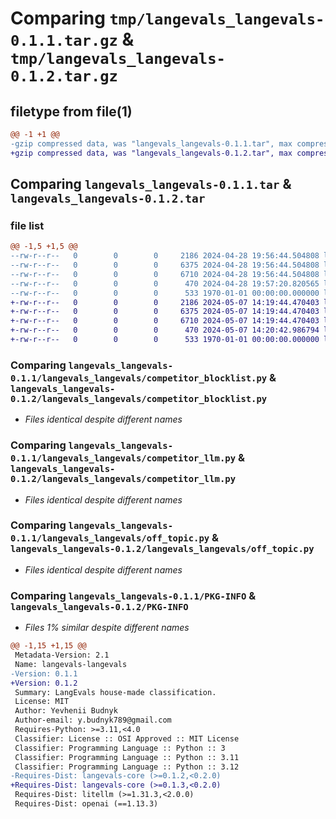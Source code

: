 # Comparing `tmp/langevals_langevals-0.1.1.tar.gz` & `tmp/langevals_langevals-0.1.2.tar.gz`

## filetype from file(1)

```diff
@@ -1 +1 @@
-gzip compressed data, was "langevals_langevals-0.1.1.tar", max compression
+gzip compressed data, was "langevals_langevals-0.1.2.tar", max compression
```

## Comparing `langevals_langevals-0.1.1.tar` & `langevals_langevals-0.1.2.tar`

### file list

```diff
@@ -1,5 +1,5 @@
--rw-r--r--   0        0        0     2186 2024-04-28 19:56:44.504808 langevals_langevals-0.1.1/langevals_langevals/competitor_blocklist.py
--rw-r--r--   0        0        0     6375 2024-04-28 19:56:44.504808 langevals_langevals-0.1.1/langevals_langevals/competitor_llm.py
--rw-r--r--   0        0        0     6710 2024-04-28 19:56:44.504808 langevals_langevals-0.1.1/langevals_langevals/off_topic.py
--rw-r--r--   0        0        0      470 2024-04-28 19:57:20.820565 langevals_langevals-0.1.1/pyproject.toml
--rw-r--r--   0        0        0      533 1970-01-01 00:00:00.000000 langevals_langevals-0.1.1/PKG-INFO
+-rw-r--r--   0        0        0     2186 2024-05-07 14:19:44.470403 langevals_langevals-0.1.2/langevals_langevals/competitor_blocklist.py
+-rw-r--r--   0        0        0     6375 2024-05-07 14:19:44.470403 langevals_langevals-0.1.2/langevals_langevals/competitor_llm.py
+-rw-r--r--   0        0        0     6710 2024-05-07 14:19:44.470403 langevals_langevals-0.1.2/langevals_langevals/off_topic.py
+-rw-r--r--   0        0        0      470 2024-05-07 14:20:42.986794 langevals_langevals-0.1.2/pyproject.toml
+-rw-r--r--   0        0        0      533 1970-01-01 00:00:00.000000 langevals_langevals-0.1.2/PKG-INFO
```

### Comparing `langevals_langevals-0.1.1/langevals_langevals/competitor_blocklist.py` & `langevals_langevals-0.1.2/langevals_langevals/competitor_blocklist.py`

 * *Files identical despite different names*

### Comparing `langevals_langevals-0.1.1/langevals_langevals/competitor_llm.py` & `langevals_langevals-0.1.2/langevals_langevals/competitor_llm.py`

 * *Files identical despite different names*

### Comparing `langevals_langevals-0.1.1/langevals_langevals/off_topic.py` & `langevals_langevals-0.1.2/langevals_langevals/off_topic.py`

 * *Files identical despite different names*

### Comparing `langevals_langevals-0.1.1/PKG-INFO` & `langevals_langevals-0.1.2/PKG-INFO`

 * *Files 1% similar despite different names*

```diff
@@ -1,15 +1,15 @@
 Metadata-Version: 2.1
 Name: langevals-langevals
-Version: 0.1.1
+Version: 0.1.2
 Summary: LangEvals house-made classification.
 License: MIT
 Author: Yevhenii Budnyk
 Author-email: y.budnyk789@gmail.com
 Requires-Python: >=3.11,<4.0
 Classifier: License :: OSI Approved :: MIT License
 Classifier: Programming Language :: Python :: 3
 Classifier: Programming Language :: Python :: 3.11
 Classifier: Programming Language :: Python :: 3.12
-Requires-Dist: langevals-core (>=0.1.2,<0.2.0)
+Requires-Dist: langevals-core (>=0.1.3,<0.2.0)
 Requires-Dist: litellm (>=1.31.3,<2.0.0)
 Requires-Dist: openai (==1.13.3)
```

